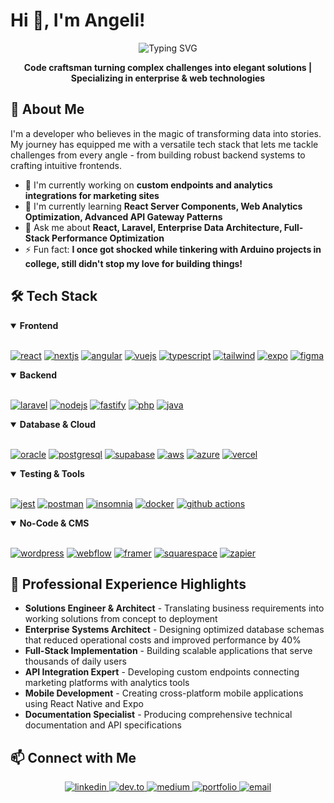 # Hi 👋, I'm Angeli!

<div align="center">
  <img src="https://readme-typing-svg.demolab.com?font=Fira+Code&weight=600&size=22&duration=3000&pause=1000&color=36BCF7FF&center=true&vCenter=true&random=false&width=600&lines=Experienced+Full-Stack+Web+Developer;Enterprise+Solutions+Architect;Solutions+Engineer+%26+Systems+Architect" alt="Typing SVG" />
  
  <p><b>Code craftsman turning complex challenges into elegant solutions | Specializing in enterprise & web technologies</b></p>
</div>

## 💫 About Me

I'm a developer who believes in the magic of transforming data into stories. My journey has equipped me with a versatile tech stack that lets me tackle challenges from every angle - from building robust backend systems to crafting intuitive frontends.

- 🔭 I'm currently working on **custom endpoints and analytics integrations for marketing sites**
- 🌱 I'm currently learning **React Server Components, Web Analytics Optimization, Advanced API Gateway Patterns**
- 💬 Ask me about **React, Laravel, Enterprise Data Architecture, Full-Stack Performance Optimization**
- ⚡ Fun fact: **I once got shocked while tinkering with Arduino projects in college, still didn't stop my love for building things!**

## 🛠️ Tech Stack

<details open>
<summary><b>Frontend</b></summary>
<br>
<p align="left">
  <a href="https://reactjs.org/" target="_blank" rel="noreferrer"><img src="https://img.shields.io/badge/React-20232A?style=for-the-badge&logo=react&logoColor=61DAFB" alt="react"/></a>
  <a href="https://nextjs.org/" target="_blank" rel="noreferrer"><img src="https://img.shields.io/badge/Next.js-000000?style=for-the-badge&logo=nextdotjs&logoColor=white" alt="nextjs"/></a>
  <a href="https://angular.io" target="_blank" rel="noreferrer"><img src="https://img.shields.io/badge/Angular-DD0031?style=for-the-badge&logo=angular&logoColor=white" alt="angular"/></a>
  <a href="https://vuejs.org/" target="_blank" rel="noreferrer"><img src="https://img.shields.io/badge/Vue.js-35495E?style=for-the-badge&logo=vuedotjs&logoColor=4FC08D" alt="vuejs"/></a>
  <a href="https://www.typescriptlang.org/" target="_blank" rel="noreferrer"><img src="https://img.shields.io/badge/TypeScript-007ACC?style=for-the-badge&logo=typescript&logoColor=white" alt="typescript"/></a>
  <a href="https://tailwindcss.com/" target="_blank" rel="noreferrer"><img src="https://img.shields.io/badge/Tailwind_CSS-38B2AC?style=for-the-badge&logo=tailwind-css&logoColor=white" alt="tailwind"/></a>
  <a href="https://expo.dev/" target="_blank" rel="noreferrer"><img src="https://img.shields.io/badge/Expo-000020?style=for-the-badge&logo=expo&logoColor=white" alt="expo"/></a>
  <a href="https://www.figma.com/" target="_blank" rel="noreferrer"><img src="https://img.shields.io/badge/Figma-F24E1E?style=for-the-badge&logo=figma&logoColor=white" alt="figma"/></a>
</p>
</details>

<details open>
<summary><b>Backend</b></summary>
<br>
<p align="left">
  <a href="https://laravel.com/" target="_blank" rel="noreferrer"><img src="https://img.shields.io/badge/Laravel-FF2D20?style=for-the-badge&logo=laravel&logoColor=white" alt="laravel"/></a>
  <a href="https://nodejs.org" target="_blank" rel="noreferrer"><img src="https://img.shields.io/badge/Node.js-339933?style=for-the-badge&logo=nodedotjs&logoColor=white" alt="nodejs"/></a>
  <a href="https://www.fastify.io/" target="_blank" rel="noreferrer"><img src="https://img.shields.io/badge/Fastify-000000?style=for-the-badge&logo=fastify&logoColor=white" alt="fastify"/></a>
  <a href="https://www.php.net" target="_blank" rel="noreferrer"><img src="https://img.shields.io/badge/PHP-777BB4?style=for-the-badge&logo=php&logoColor=white" alt="php"/></a>
  <a href="https://www.java.com" target="_blank" rel="noreferrer"><img src="https://img.shields.io/badge/Java-ED8B00?style=for-the-badge&logo=openjdk&logoColor=white" alt="java"/></a>
</p>
</details>

<details open>
<summary><b>Database & Cloud</b></summary>
<br>
<p align="left">
  <a href="https://www.oracle.com/" target="_blank" rel="noreferrer"><img src="https://img.shields.io/badge/Oracle-F80000?style=for-the-badge&logo=oracle&logoColor=white" alt="oracle"/></a>
  <a href="https://www.postgresql.org" target="_blank" rel="noreferrer"><img src="https://img.shields.io/badge/PostgreSQL-316192?style=for-the-badge&logo=postgresql&logoColor=white" alt="postgresql"/></a>
  <a href="https://supabase.com/" target="_blank" rel="noreferrer"><img src="https://img.shields.io/badge/Supabase-181818?style=for-the-badge&logo=supabase&logoColor=white" alt="supabase"/></a>
  <a href="https://aws.amazon.com" target="_blank" rel="noreferrer"><img src="https://img.shields.io/badge/AWS-232F3E?style=for-the-badge&logo=amazon-aws&logoColor=white" alt="aws"/></a>
  <a href="https://azure.microsoft.com/en-in/" target="_blank" rel="noreferrer"><img src="https://img.shields.io/badge/Azure-0089D6?style=for-the-badge&logo=microsoft-azure&logoColor=white" alt="azure"/></a>
  <a href="https://vercel.com/" target="_blank" rel="noreferrer"><img src="https://img.shields.io/badge/Vercel-000000?style=for-the-badge&logo=vercel&logoColor=white" alt="vercel"/></a>
</p>
</details>

<details open>
<summary><b>Testing & Tools</b></summary>
<br>
<p align="left">
  <a href="https://jestjs.io" target="_blank" rel="noreferrer"><img src="https://img.shields.io/badge/Jest-C21325?style=for-the-badge&logo=jest&logoColor=white" alt="jest"/></a>
  <a href="https://www.postman.com" target="_blank" rel="noreferrer"><img src="https://img.shields.io/badge/Postman-FF6C37?style=for-the-badge&logo=postman&logoColor=white" alt="postman"/></a>
  <a href="https://insomnia.rest" target="_blank" rel="noreferrer"><img src="https://img.shields.io/badge/Insomnia-5849BE?style=for-the-badge&logo=insomnia&logoColor=white" alt="insomnia"/></a>
  <a href="https://www.docker.com/" target="_blank" rel="noreferrer"><img src="https://img.shields.io/badge/Docker-2CA5E0?style=for-the-badge&logo=docker&logoColor=white" alt="docker"/></a>
  <a href="https://github.com/features/actions" target="_blank" rel="noreferrer"><img src="https://img.shields.io/badge/GitHub_Actions-2088FF?style=for-the-badge&logo=github-actions&logoColor=white" alt="github actions"/></a>
</p>
</details>

<details open>
<summary><b>No-Code & CMS</b></summary>
<br>
<p align="left">
  <a href="https://wordpress.org" target="_blank" rel="noreferrer"><img src="https://img.shields.io/badge/WordPress-21759B?style=for-the-badge&logo=wordpress&logoColor=white" alt="wordpress"/></a>
  <a href="https://webflow.com" target="_blank" rel="noreferrer"><img src="https://img.shields.io/badge/Webflow-4353FF?style=for-the-badge&logo=webflow&logoColor=white" alt="webflow"/></a>
  <a href="https://framer.com" target="_blank" rel="noreferrer"><img src="https://img.shields.io/badge/Framer-0055FF?style=for-the-badge&logo=framer&logoColor=white" alt="framer"/></a>
  <a href="https://www.squarespace.com" target="_blank" rel="noreferrer"><img src="https://img.shields.io/badge/Squarespace-000000?style=for-the-badge&logo=squarespace&logoColor=white" alt="squarespace"/></a>
  <a href="https://zapier.com" target="_blank" rel="noreferrer"><img src="https://img.shields.io/badge/Zapier-FF4A00?style=for-the-badge&logo=zapier&logoColor=white" alt="zapier"/></a>
</p>
</details>

## 💼 Professional Experience Highlights

- **Solutions Engineer & Architect** - Translating business requirements into working solutions from concept to deployment
- **Enterprise Systems Architect** - Designing optimized database schemas that reduced operational costs and improved performance by 40%
- **Full-Stack Implementation** - Building scalable applications that serve thousands of daily users
- **API Integration Expert** - Developing custom endpoints connecting marketing platforms with analytics tools
- **Mobile Development** - Creating cross-platform mobile applications using React Native and Expo
- **Documentation Specialist** - Producing comprehensive technical documentation and API specifications

## 📫 Connect with Me

<p align="center">
  <a href="https://linkedin.com/in/angelicramirez" target="_blank">
    <img src="https://img.shields.io/badge/LinkedIn-0077B5?style=for-the-badge&logo=linkedin&logoColor=white" alt="linkedin"/>
  </a>
  <a href="https://dev.to/angeli-ramirez" target="_blank">
    <img src="https://img.shields.io/badge/dev.to-0A0A0A?style=for-the-badge&logo=dev.to&logoColor=white" alt="dev.to"/>
  </a>
  <a href="https://medium.com/@angelicramirez" target="_blank">
    <img src="https://img.shields.io/badge/Medium-12100E?style=for-the-badge&logo=medium&logoColor=white" alt="medium"/>
  </a>
  <a href="https://angeliramirez.com" target="_blank">
    <img src="https://img.shields.io/badge/Portfolio-000000?style=for-the-badge&logo=About.me&logoColor=white" alt="portfolio"/>
  </a>
  <a href="mailto:angelicramirez@su.edu.ph">
    <img src="https://img.shields.io/badge/Email-D14836?style=for-the-badge&logo=gmail&logoColor=white" alt="email"/>
  </a>
</p>
